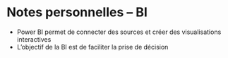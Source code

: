 # Notes personnelles – BI

- Power BI permet de connecter des sources et créer des visualisations interactives
- L’objectif de la BI est de faciliter la prise de décision
